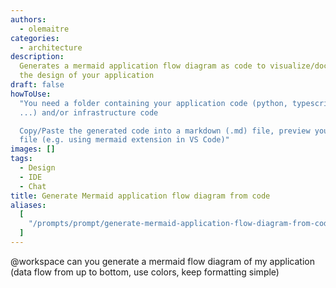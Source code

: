 ```yaml
---
authors:
  - olemaitre
categories:
  - architecture
description:
  Generates a mermaid application flow diagram as code to visualize/document
  the design of your application
draft: false
howToUse:
  "You need a folder containing your application code (python, typescript,
  ...) and/or infrastructure code

  Copy/Paste the generated code into a markdown (.md) file, preview your markdown
  file (e.g. using mermaid extension in VS Code)"
images: []
tags:
  - Design
  - IDE
  - Chat
title: Generate Mermaid application flow diagram from code
aliases:
  [
    "/prompts/prompt/generate-mermaid-application-flow-diagram-from-code-31f51737",
  ]
---
```


@workspace can you generate a mermaid flow diagram of my application (data flow from up to bottom, use colors, keep formatting simple)
